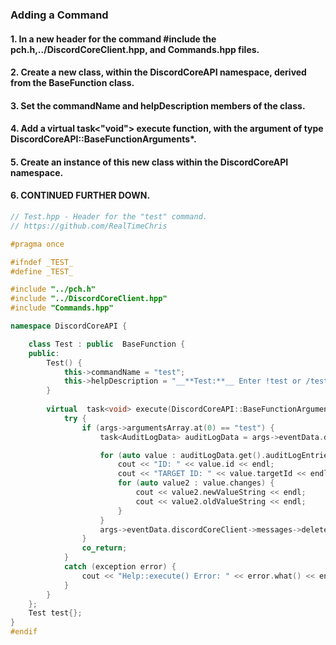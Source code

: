 ### **Adding a Command**
#### 1. In a new header for the command #include the pch.h,../DiscordCoreClient.hpp, and Commands.hpp files.
#### 2. Create a new class, within the DiscordCoreAPI namespace, derived from the BaseFunction class.
#### 3. Set the commandName and helpDescription members of the class.
#### 4. Add a virtual task<"void"> execute function, with the argument of type DiscordCoreAPI::BaseFunctionArguments*.
#### 5. Create an instance of this new class within the DiscordCoreAPI namespace.
#### 6. CONTINUED FURTHER DOWN.

```C++
// Test.hpp - Header for the "test" command.
// https://github.com/RealTimeChris

#pragma once

#ifndef _TEST_
#define _TEST_

#include "../pch.h"
#include "../DiscordCoreClient.hpp"
#include "Commands.hpp"

namespace DiscordCoreAPI {

	class Test : public  BaseFunction {
	public:
		Test() {
			this->commandName = "test";
			this->helpDescription = "__**Test:**__ Enter !test or /test to run this command!";
		}
	
		virtual  task<void> execute(DiscordCoreAPI::BaseFunctionArguments* args) {
			try {
				if (args->argumentsArray.at(0) == "test") {
					task<AuditLogData> auditLogData = args->eventData.discordCoreClient->guilds->getAuditLogDataAsync({ .actionType = DiscordCoreAPI::AuditLogEvent::ROLE_UPDATE, .guildId = args->eventData.getGuildId(), .limit = 25,   .userId = args->eventData.getAuthorId() });

					for (auto value : auditLogData.get().auditLogEntries) {
						cout << "ID: " << value.id << endl;
						cout << "TARGET ID: " << value.targetId << endl;
						for (auto value2 : value.changes) {
							cout << value2.newValueString << endl;
							cout << value2.oldValueString << endl;
						}
					}
					args->eventData.discordCoreClient->messages->deleteMessasgeBulkAsync({ .deletePinned = false,.channelId = args->eventData.getChannelId(),.limit = 25, .beforeThisId = args->eventData.getMessageId() }).get();
				}
				co_return;
			}
			catch (exception error) {
				cout << "Help::execute() Error: " << error.what() << endl << endl;
			}
		}
	};
	Test test{};
}
#endif
```
